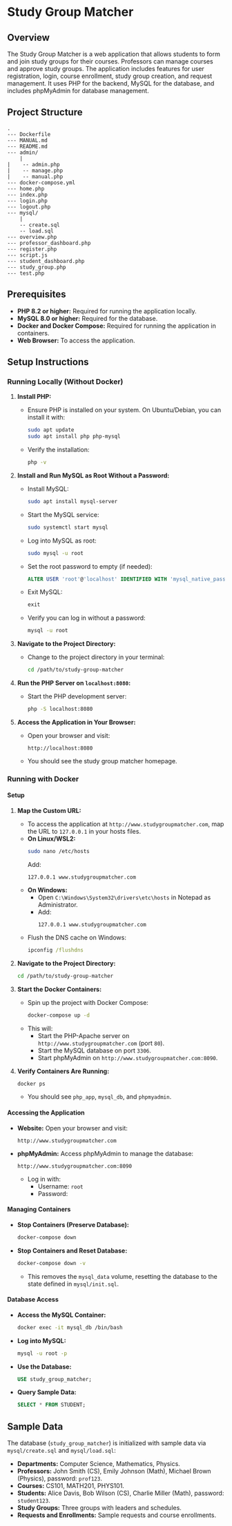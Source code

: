 # Study Group Matcher

## Overview
The Study Group Matcher is a web application that allows students to form and join study groups for their courses. Professors can manage courses and approve study groups. The application includes features for user registration, login, course enrollment, study group creation, and request management. It uses PHP for the backend, MySQL for the database, and includes phpMyAdmin for database management.

## Project Structure
```
.
--- Dockerfile
--- MANUAL.md
--- README.md
--- admin/
    |
|    -- admin.php
|    -- manage.php
|    -- manual.php
--- docker-compose.yml
--- home.php
--- index.php
--- login.php
--- logout.php
--- mysql/
    |
    -- create.sql
    -- load.sql
--- overview.php
--- professor_dashboard.php
--- register.php
--- script.js
--- student_dashboard.php
--- study_group.php
--- test.php
```

## Prerequisites
- **PHP 8.2 or higher:** Required for running the application locally.
- **MySQL 8.0 or higher:** Required for the database.
- **Docker and Docker Compose:** Required for running the application in containers.
- **Web Browser:** To access the application.

## Setup Instructions

### Running Locally (Without Docker)

1. **Install PHP:**
   - Ensure PHP is installed on your system. On Ubuntu/Debian, you can install it with:
     ```bash
     sudo apt update
     sudo apt install php php-mysql
     ```
   - Verify the installation:
     ```bash
     php -v
     ```

2. **Install and Run MySQL as Root Without a Password:**
   - Install MySQL:
     ```bash
     sudo apt install mysql-server
     ```
   - Start the MySQL service:
     ```bash
     sudo systemctl start mysql
     ```
   - Log into MySQL as root:
     ```bash
     sudo mysql -u root
     ```
   - Set the root password to empty (if needed):
     ```sql
     ALTER USER 'root'@'localhost' IDENTIFIED WITH 'mysql_native_password' BY '';
     ```
   - Exit MySQL:
     ```sql
     exit
     ```
   - Verify you can log in without a password:
     ```bash
     mysql -u root
     ```

3. **Navigate to the Project Directory:**
   - Change to the project directory in your terminal:
     ```bash
     cd /path/to/study-group-matcher
     ```

4. **Run the PHP Server on `localhost:8080`:**
   - Start the PHP development server:
     ```bash
     php -S localhost:8080
     ```

5. **Access the Application in Your Browser:**
   - Open your browser and visit:
     ```
     http://localhost:8080
     ```
   - You should see the study group matcher homepage.

### Running with Docker

#### Setup
1. **Map the Custom URL:**
   - To access the application at `http://www.studygroupmatcher.com`, map the URL to `127.0.0.1` in your hosts files.
   - **On Linux/WSL2:**
     ```bash
     sudo nano /etc/hosts
     ```
     Add:
     ```
     127.0.0.1 www.studygroupmatcher.com
     ```
   - **On Windows:**
     - Open `C:\Windows\System32\drivers\etc\hosts` in Notepad as Administrator.
     - Add:
       ```
       127.0.0.1 www.studygroupmatcher.com
       ```
   - Flush the DNS cache on Windows:
     ```cmd
     ipconfig /flushdns
     ```

2. **Navigate to the Project Directory:**
   ```bash
   cd /path/to/study-group-matcher
   ```

3. **Start the Docker Containers:**
   - Spin up the project with Docker Compose:
     ```bash
     docker-compose up -d
     ```
   - This will:
     - Start the PHP-Apache server on `http://www.studygroupmatcher.com` (port `80`).
     - Start the MySQL database on port `3306`.
     - Start phpMyAdmin on `http://www.studygroupmatcher.com:8090`.

4. **Verify Containers Are Running:**
   ```bash
   docker ps
   ```
   - You should see `php_app`, `mysql_db`, and `phpmyadmin`.

#### Accessing the Application
- **Website:** Open your browser and visit:
  ```
  http://www.studygroupmatcher.com
  ```
- **phpMyAdmin:** Access phpMyAdmin to manage the database:
  ```
  http://www.studygroupmatcher.com:8090
  ```
  - Log in with:
    - Username: `root`
    - Password: 

#### Managing Containers
- **Stop Containers (Preserve Database):**
  ```bash
  docker-compose down
  ```
- **Stop Containers and Reset Database:**
  ```bash
  docker-compose down -v
  ```
  - This removes the `mysql_data` volume, resetting the database to the state defined in `mysql/init.sql`.

#### Database Access
- **Access the MySQL Container:**
  ```bash
  docker exec -it mysql_db /bin/bash
  ```
- **Log into MySQL:**
  ```bash
  mysql -u root -p
  ```
- **Use the Database:**
  ```sql
  USE study_group_matcher;
  ```
- **Query Sample Data:**
  ```sql
  SELECT * FROM STUDENT;
  ```

## Sample Data
The database (`study_group_matcher`) is initialized with sample data via `mysql/create.sql` and `mysql/load.sql`:
- **Departments:** Computer Science, Mathematics, Physics.
- **Professors:** John Smith (CS), Emily Johnson (Math), Michael Brown (Physics), password: `prof123`.
- **Courses:** CS101, MATH201, PHYS101.
- **Students:** Alice Davis, Bob Wilson (CS), Charlie Miller (Math), password: `student123`.
- **Study Groups:** Three groups with leaders and schedules.
- **Requests and Enrollments:** Sample requests and course enrollments.



